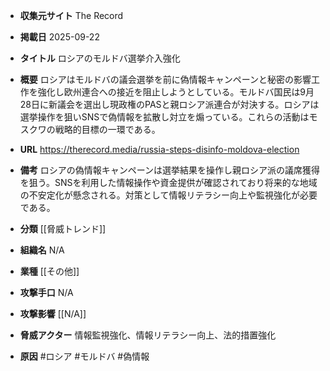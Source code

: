 - **収集元サイト**
The Record

- **掲載日**
2025-09-22

- **タイトル**
ロシアのモルドバ選挙介入強化

- **概要**
ロシアはモルドバの議会選挙を前に偽情報キャンペーンと秘密の影響工作を強化し欧州連合への接近を阻止しようとしている。モルドバ国民は9月28日に新議会を選出し現政権のPASと親ロシア派連合が対決する。ロシアは選挙操作を狙いSNSで偽情報を拡散し対立を煽っている。これらの活動はモスクワの戦略的目標の一環である。

- **URL**
https://therecord.media/russia-steps-disinfo-moldova-election

- **備考**
ロシアの偽情報キャンペーンは選挙結果を操作し親ロシア派の議席獲得を狙う。SNSを利用した情報操作や資金提供が確認されており将来的な地域の不安定化が懸念される。対策として情報リテラシー向上や監視強化が必要である。

- **分類**
[[脅威トレンド]]

- **組織名**
N/A

- **業種**
[[その他]]

- **攻撃手口**
N/A

- **攻撃影響**
[[N/A]]

- **脅威アクター**
情報監視強化、情報リテラシー向上、法的措置強化

- **原因**
#ロシア #モルドバ #偽情報
